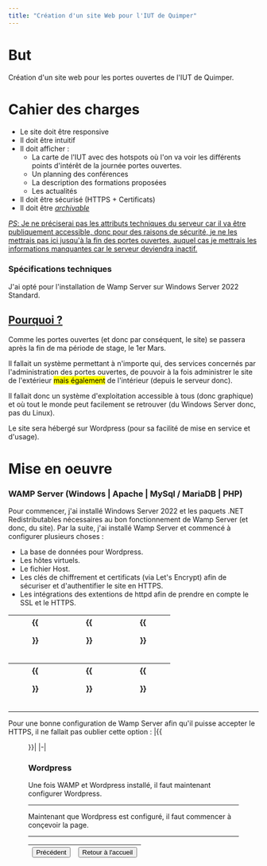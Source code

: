 ```yaml
---
title: "Création d'un site Web pour l'IUT de Quimper"
---
```

# But
Création d'un site web pour les portes ouvertes de l'IUT de Quimper.
# Cahier des charges
* Le site doit être responsive
* Il doit être intuitif
* Il doit afficher :
    * La carte de l'IUT avec des hotspots où l'on va voir les différents points d'intérêt de la journée portes ouvertes.
    * Un planning des conférences
    * La description des formations proposées
    * Les actualités
* Il doit être sécurisé (HTTPS + Certificats)
* Il doit être *<u>archivable</u>*

<u>*PS*: Je ne préciserai pas les attributs techniques du serveur car il va être publiquement accessible, donc pour des raisons de sécurité, je ne les mettrais pas ici jusqu'à la fin des portes ouvertes, auquel cas je mettrais les informations manquantes car le serveur deviendra inactif.</u>
### Spécifications techniques
J'ai opté pour l'installation de Wamp Server sur Windows Server 2022 Standard.

## <u>Pourquoi ?</u>

Comme les portes ouvertes (et donc par conséquent, le site) se passera après la fin de ma période de stage, le 1er Mars. 

Il fallait un système permettant à n'importe qui, des services concernés par l'administration des portes ouvertes, de pouvoir à la fois administrer le site de l'extérieur <mark>mais également</mark> de l'intérieur (depuis le serveur donc).

Il fallait donc un système d'exploitation accessible à tous (donc graphique) et où tout le monde peut facilement se retrouver (du Windows Server donc, pas du Linux).

Le site sera hébergé sur Wordpress (pour sa facilité de mise en service et d'usage).
# Mise en oeuvre
### WAMP Server (Windows | Apache | MySql / MariaDB | PHP)
Pour commencer, j'ai installé Windows Server 2022 et les paquets .NET Redistributables nécessaires au bon fonctionnement de Wamp Server (et donc, du site).
Par la suite, j'ai installé Wamp Server et commencé à configurer plusieurs choses :
- La base de données pour Wordpress.
- Les hôtes virtuels.
- Le fichier Host.
- Les clés de chiffrement et certificats (via Let's Encrypt) afin de sécuriser et d'authentifier le site en HTTPS.
- Les intégrations des extentions de httpd afin de prendre en compte le SSL et le HTTPS.

|{{<figure src="https://vhascoet-pro.github.io/portfolio-bts.github.io/pics/RDS2/JPO/cap_bdd.png" alt="Base de donnée de wordpress intégrée via PhPmyAdmin" position="center" style="border-radius: 8px;" caption="La Base de Données *wordpress* intégrée via phpmyadmin" captionPosition="right" captionStyle="color: black;" height="400" width="400">}}|{{<figure src="https://vhascoet-pro.github.io/portfolio-bts.github.io/pics/RDS2/JPO/cap_vhosts.png" alt="Configuration des hôtes virtuels" position="center" style="border-radius: 8px;" caption="Configuration des hôtes virtuels" captionPosition="right" captionStyle="color: black;" height="400" width="400">}}|{{<figure src="https://vhascoet-pro.github.io/portfolio-bts.github.io/pics/RDS2/JPO/cap_hosts.png" alt="Description du fichier Hosts" position="center" style="border-radius: 8px;" caption="Le fichier Hosts modifié (avec censure *temporaire* de l'adresse IP)" captionPosition="right" captionStyle="color: black;" height="400" width="400">}}|
|-|-|-|

|{{<figure src="https://vhascoet-pro.github.io/portfolio-bts.github.io/pics/RDS2/JPO/cap_SSL.png" alt="Description des hôtes virtuels pour le SSL" position="center" style="border-radius: 8px;" caption="Description des hôtes virtuels pour le SSL et le HTTPS" captionPosition="right" captionStyle="color: black;" height="400" width="400">}}|{{<figure src="https://vhascoet-pro.github.io/portfolio-bts.github.io/pics/RDS2/JPO/cap_pemfiles.png" alt="Fichiers PEM pour le chiffrement du site" position="center" style="border-radius: 8px;" caption="Les fichiers **PEM** pour la clé et le certificat du site" captionPosition="right" captionStyle="color: black;" height="400" width="400">}}|{{<figure src="https://vhascoet-pro.github.io/portfolio-bts.github.io/pics/RDS2/JPO/cap_encrypt.png" alt="Photo présentant le menu principal de l'application Let's Encrypt" position="center" style="border-radius: 8px;" caption="Capture d'écran du menu principal de l'application Let's Encrypt" captionPosition="right" captionStyle="color: black;" height="400" width="400">}}|
|-|-|-|
***
Pour une bonne configuration de Wamp Server afin qu'il puisse accepter le HTTPS, il ne fallait pas oublier cette option :
|{{<figure src="https://vhascoet-pro.github.io/portfolio-bts.github.io/pics/RDS2/JPO/cap_wampHTTPS.png" alt="Capture représentant le sous menu de WAMPServer, il montre ces deux options : 1) Wampserver prêt pour supporter https. 2) Autoriser HTTPS pour localhost" position="center" style="border-radius: 8px;" caption="Les deux options nécessaires au bon fonctionnement de l'HTTPS" captionPosition="right" captionStyle="color: black;">}}|
|-|
### Wordpress
Une fois WAMP et Wordpress installé, il faut maintenant configurer Wordpress.
***
Maintenant que Wordpress est configuré, il faut commencer à conçevoir la page.
***
|<button onclick="window.location.href='https://vhascoet-pro.github.io/portfolio-bts.github.io/rds2/rds2_3';">Précédent</button>|<button onclick="window.location.href='https://vhascoet-pro.github.io/portfolio-bts.github.io'">Retour à l'accueil</button>|
|-|-|